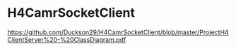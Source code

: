 # H4CamrSocketClient
https://github.com/Duckson29/H4CamrSocketClient/blob/master/ProjectH4ClientServer%20-%20ClassDiagram.pdf

